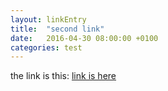 ```yaml
---
layout: linkEntry
title:  "second link"
date:   2016-04-30 08:00:00 +0100
categories: test
---
```

 the link is this: [link is here][link] 

[link]: https://medium.freecodecamp.com/being-a-developer-after-40-3c5dd112210c#.i47y1cypc

